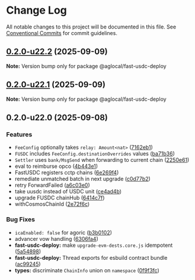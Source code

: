 # Change Log

All notable changes to this project will be documented in this file.
See [Conventional Commits](https://conventionalcommits.org) for commit guidelines.

## [0.2.0-u22.2](https://github.com/Agoric/agoric-sdk/compare/@aglocal/fast-usdc-deploy@0.2.0-u22.1...@aglocal/fast-usdc-deploy@0.2.0-u22.2) (2025-09-09)

**Note:** Version bump only for package @aglocal/fast-usdc-deploy

## [0.2.0-u22.1](https://github.com/Agoric/agoric-sdk/compare/@aglocal/fast-usdc-deploy@0.2.0-u22.0...@aglocal/fast-usdc-deploy@0.2.0-u22.1) (2025-09-09)

**Note:** Version bump only for package @aglocal/fast-usdc-deploy

## 0.2.0-u22.0 (2025-09-08)

### Features

* `FeeConfig` optionally takes `relay: Amount<nat>` ([7162eb1](https://github.com/Agoric/agoric-sdk/commit/7162eb15fdc1312cfa32d1a3117291c0845e6b55))
* `FUSDC` includes `FeeConfig.destinationOverrides` values ([ba71b36](https://github.com/Agoric/agoric-sdk/commit/ba71b36a13d09ef71e291fafde56c5d2aa67e350))
* `Settler` uses `bank/MsgSend` when forwarding to current chain ([2250e61](https://github.com/Agoric/agoric-sdk/commit/2250e61649dba73820f799ff33309445b7dfb885))
* eval to reimburse opco ([4b443e1](https://github.com/Agoric/agoric-sdk/commit/4b443e16f7c80e549bf8db12b9484466a23c68cf))
* FastUSDC registers cctp chains ([6e269f4](https://github.com/Agoric/agoric-sdk/commit/6e269f4efd1ff2d53609346e375e3215d5392eac))
* remediate unmatched batch in next upgrade ([c0d77b2](https://github.com/Agoric/agoric-sdk/commit/c0d77b264d81f72f8772d728941ad8be1551f496))
* retry ForwardFailed ([a6c03e0](https://github.com/Agoric/agoric-sdk/commit/a6c03e080238219422716191572992897a51d0e6))
* take uusdc instead of USDC unit ([ce4ad4b](https://github.com/Agoric/agoric-sdk/commit/ce4ad4b7a86317fb9dbb3cb15a3440502f7cf14e))
* upgrade FUSDC chainHub ([6414c7f](https://github.com/Agoric/agoric-sdk/commit/6414c7fb46c5060cf090e5685b9b477684ad0daf))
* withCosmosChainId ([2e72f6c](https://github.com/Agoric/agoric-sdk/commit/2e72f6c152074d59a3e0f52b79303cba509dda98))

### Bug Fixes

* `icaEnabled: false` for agoric ([b3b0102](https://github.com/Agoric/agoric-sdk/commit/b3b01027f558b81824629bdf7280b1a68443603a))
* advancer vow handling ([6306fa4](https://github.com/Agoric/agoric-sdk/commit/6306fa4c8afe6f699eac407c7f576760a8cbc422))
* **fast-usdc-deploy:** make `upgrade-evm-dests.core.js` idempotent ([5a54898](https://github.com/Agoric/agoric-sdk/commit/5a548987a37805bbd4f74189a2872c547e4ad801))
* **fast-usdc-deploy:** Thread exports for esbuild contract bundle ([ac99245](https://github.com/Agoric/agoric-sdk/commit/ac9924597f11b2d695add188fd9a08dcefeecc7a))
* **types:** discriminate `ChainInfo` union on `namespace` ([0f9f3fc](https://github.com/Agoric/agoric-sdk/commit/0f9f3fcbdd9da33b2eca1c02a2f7189c5405e8ff))
